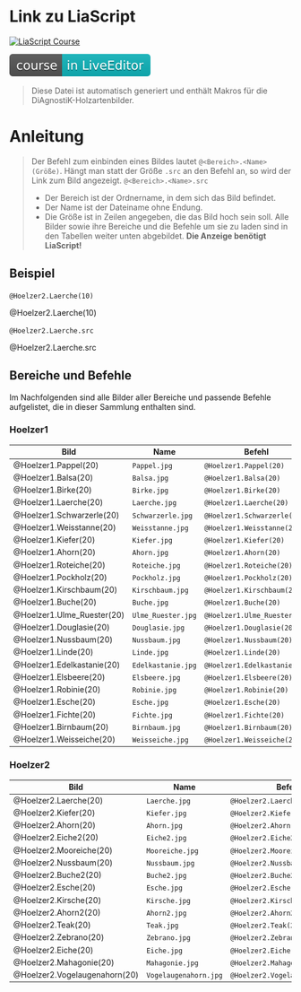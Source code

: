 <!--
author: Volker Göhler, Niklas Werner
email: volker.goehler@informatik.tu-freiberg
version: 0.2.3
repository: https://github.com/Ifi-DiAgnostiK-Project/Holzarten
edit: true

title: DiAgnostiK Holzarten Makros
tags: Wissensspeicher

@diagnostik_url: https://raw.githubusercontent.com/Ifi-DiAgnostiK-Project/Holzarten/refs/heads/main/img

@diagnostik_image: <div class="image-container" style="height: @2rem; width: @2rem;"><img src="@0/@1" alt="@1"></div>

@style
.image-container {
  width: 200px;
  height: 200px;
  border: 1px solid #ccc;
  display: flex;
  justify-content: center;
  align-items: center;
  overflow: hidden;
  background-color: #f8f8f8;
}

.image-container img {
  width: fit-content;
  height: fit-content;
  object-fit: contain;
}
@end



@Hoelzer1.Pappel.src: @diagnostik_url/Hoelzer1/Pappel.jpg
@Hoelzer1.Pappel: @diagnostik_image(@diagnostik_url,Hoelzer1/Pappel.jpg,@0)

@Hoelzer1.Balsa.src: @diagnostik_url/Hoelzer1/Balsa.jpg
@Hoelzer1.Balsa: @diagnostik_image(@diagnostik_url,Hoelzer1/Balsa.jpg,@0)

@Hoelzer1.Birke.src: @diagnostik_url/Hoelzer1/Birke.jpg
@Hoelzer1.Birke: @diagnostik_image(@diagnostik_url,Hoelzer1/Birke.jpg,@0)

@Hoelzer1.Laerche.src: @diagnostik_url/Hoelzer1/Laerche.jpg
@Hoelzer1.Laerche: @diagnostik_image(@diagnostik_url,Hoelzer1/Laerche.jpg,@0)

@Hoelzer1.Schwarzerle.src: @diagnostik_url/Hoelzer1/Schwarzerle.jpg
@Hoelzer1.Schwarzerle: @diagnostik_image(@diagnostik_url,Hoelzer1/Schwarzerle.jpg,@0)

@Hoelzer1.Weisstanne.src: @diagnostik_url/Hoelzer1/Weisstanne.jpg
@Hoelzer1.Weisstanne: @diagnostik_image(@diagnostik_url,Hoelzer1/Weisstanne.jpg,@0)

@Hoelzer1.Kiefer.src: @diagnostik_url/Hoelzer1/Kiefer.jpg
@Hoelzer1.Kiefer: @diagnostik_image(@diagnostik_url,Hoelzer1/Kiefer.jpg,@0)

@Hoelzer1.Ahorn.src: @diagnostik_url/Hoelzer1/Ahorn.jpg
@Hoelzer1.Ahorn: @diagnostik_image(@diagnostik_url,Hoelzer1/Ahorn.jpg,@0)

@Hoelzer1.Roteiche.src: @diagnostik_url/Hoelzer1/Roteiche.jpg
@Hoelzer1.Roteiche: @diagnostik_image(@diagnostik_url,Hoelzer1/Roteiche.jpg,@0)

@Hoelzer1.Pockholz.src: @diagnostik_url/Hoelzer1/Pockholz.jpg
@Hoelzer1.Pockholz: @diagnostik_image(@diagnostik_url,Hoelzer1/Pockholz.jpg,@0)

@Hoelzer1.Kirschbaum.src: @diagnostik_url/Hoelzer1/Kirschbaum.jpg
@Hoelzer1.Kirschbaum: @diagnostik_image(@diagnostik_url,Hoelzer1/Kirschbaum.jpg,@0)

@Hoelzer1.Buche.src: @diagnostik_url/Hoelzer1/Buche.jpg
@Hoelzer1.Buche: @diagnostik_image(@diagnostik_url,Hoelzer1/Buche.jpg,@0)

@Hoelzer1.Ulme_Ruester.src: @diagnostik_url/Hoelzer1/Ulme_Ruester.jpg
@Hoelzer1.Ulme_Ruester: @diagnostik_image(@diagnostik_url,Hoelzer1/Ulme_Ruester.jpg,@0)

@Hoelzer1.Douglasie.src: @diagnostik_url/Hoelzer1/Douglasie.jpg
@Hoelzer1.Douglasie: @diagnostik_image(@diagnostik_url,Hoelzer1/Douglasie.jpg,@0)

@Hoelzer1.Nussbaum.src: @diagnostik_url/Hoelzer1/Nussbaum.jpg
@Hoelzer1.Nussbaum: @diagnostik_image(@diagnostik_url,Hoelzer1/Nussbaum.jpg,@0)

@Hoelzer1.Linde.src: @diagnostik_url/Hoelzer1/Linde.jpg
@Hoelzer1.Linde: @diagnostik_image(@diagnostik_url,Hoelzer1/Linde.jpg,@0)

@Hoelzer1.Edelkastanie.src: @diagnostik_url/Hoelzer1/Edelkastanie.jpg
@Hoelzer1.Edelkastanie: @diagnostik_image(@diagnostik_url,Hoelzer1/Edelkastanie.jpg,@0)

@Hoelzer1.Elsbeere.src: @diagnostik_url/Hoelzer1/Elsbeere.jpg
@Hoelzer1.Elsbeere: @diagnostik_image(@diagnostik_url,Hoelzer1/Elsbeere.jpg,@0)

@Hoelzer1.Robinie.src: @diagnostik_url/Hoelzer1/Robinie.jpg
@Hoelzer1.Robinie: @diagnostik_image(@diagnostik_url,Hoelzer1/Robinie.jpg,@0)

@Hoelzer1.Esche.src: @diagnostik_url/Hoelzer1/Esche.jpg
@Hoelzer1.Esche: @diagnostik_image(@diagnostik_url,Hoelzer1/Esche.jpg,@0)

@Hoelzer1.Fichte.src: @diagnostik_url/Hoelzer1/Fichte.jpg
@Hoelzer1.Fichte: @diagnostik_image(@diagnostik_url,Hoelzer1/Fichte.jpg,@0)

@Hoelzer1.Birnbaum.src: @diagnostik_url/Hoelzer1/Birnbaum.jpg
@Hoelzer1.Birnbaum: @diagnostik_image(@diagnostik_url,Hoelzer1/Birnbaum.jpg,@0)

@Hoelzer1.Weisseiche.src: @diagnostik_url/Hoelzer1/Weisseiche.jpg
@Hoelzer1.Weisseiche: @diagnostik_image(@diagnostik_url,Hoelzer1/Weisseiche.jpg,@0)

@Hoelzer2.Laerche.src: @diagnostik_url/Hoelzer2/Laerche.jpg
@Hoelzer2.Laerche: @diagnostik_image(@diagnostik_url,Hoelzer2/Laerche.jpg,@0)

@Hoelzer2.Kiefer.src: @diagnostik_url/Hoelzer2/Kiefer.jpg
@Hoelzer2.Kiefer: @diagnostik_image(@diagnostik_url,Hoelzer2/Kiefer.jpg,@0)

@Hoelzer2.Ahorn.src: @diagnostik_url/Hoelzer2/Ahorn.jpg
@Hoelzer2.Ahorn: @diagnostik_image(@diagnostik_url,Hoelzer2/Ahorn.jpg,@0)

@Hoelzer2.Eiche2.src: @diagnostik_url/Hoelzer2/Eiche2.jpg
@Hoelzer2.Eiche2: @diagnostik_image(@diagnostik_url,Hoelzer2/Eiche2.jpg,@0)

@Hoelzer2.Mooreiche.src: @diagnostik_url/Hoelzer2/Mooreiche.jpg
@Hoelzer2.Mooreiche: @diagnostik_image(@diagnostik_url,Hoelzer2/Mooreiche.jpg,@0)

@Hoelzer2.Nussbaum.src: @diagnostik_url/Hoelzer2/Nussbaum.jpg
@Hoelzer2.Nussbaum: @diagnostik_image(@diagnostik_url,Hoelzer2/Nussbaum.jpg,@0)

@Hoelzer2.Buche2.src: @diagnostik_url/Hoelzer2/Buche2.jpg
@Hoelzer2.Buche2: @diagnostik_image(@diagnostik_url,Hoelzer2/Buche2.jpg,@0)

@Hoelzer2.Esche.src: @diagnostik_url/Hoelzer2/Esche.jpg
@Hoelzer2.Esche: @diagnostik_image(@diagnostik_url,Hoelzer2/Esche.jpg,@0)

@Hoelzer2.Kirsche.src: @diagnostik_url/Hoelzer2/Kirsche.jpg
@Hoelzer2.Kirsche: @diagnostik_image(@diagnostik_url,Hoelzer2/Kirsche.jpg,@0)

@Hoelzer2.Ahorn2.src: @diagnostik_url/Hoelzer2/Ahorn2.jpg
@Hoelzer2.Ahorn2: @diagnostik_image(@diagnostik_url,Hoelzer2/Ahorn2.jpg,@0)

@Hoelzer2.Teak.src: @diagnostik_url/Hoelzer2/Teak.jpg
@Hoelzer2.Teak: @diagnostik_image(@diagnostik_url,Hoelzer2/Teak.jpg,@0)

@Hoelzer2.Zebrano.src: @diagnostik_url/Hoelzer2/Zebrano.jpg
@Hoelzer2.Zebrano: @diagnostik_image(@diagnostik_url,Hoelzer2/Zebrano.jpg,@0)

@Hoelzer2.Eiche.src: @diagnostik_url/Hoelzer2/Eiche.jpg
@Hoelzer2.Eiche: @diagnostik_image(@diagnostik_url,Hoelzer2/Eiche.jpg,@0)

@Hoelzer2.Mahagonie.src: @diagnostik_url/Hoelzer2/Mahagonie.jpg
@Hoelzer2.Mahagonie: @diagnostik_image(@diagnostik_url,Hoelzer2/Mahagonie.jpg,@0)

@Hoelzer2.Vogelaugenahorn.src: @diagnostik_url/Hoelzer2/Vogelaugenahorn.jpg
@Hoelzer2.Vogelaugenahorn: @diagnostik_image(@diagnostik_url,Hoelzer2/Vogelaugenahorn.jpg,@0)

-->

# Link zu LiaScript

[![LiaScript Course](https://raw.githubusercontent.com/LiaScript/LiaScript/master/badges/course.svg)](https://liascript.github.io/course/?https://raw.githubusercontent.com/Ifi-DiAgnostiK-Project/Holzarten/refs/heads/main/makros.md)

[![LiaScript LiveEditor](https://raw.githubusercontent.com/LiaScript/LiaScript/refs/heads/development/badges/editor.svg)](https://liascript.github.io/LiveEditor/?/show/file/https://raw.githubusercontent.com/Ifi-DiAgnostiK-Project/Holzarten/refs/heads/main/makros.md)



> Diese Datei ist automatisch generiert und enthält Makros für die DiAgnostiK-Holzartenbilder.

# Anleitung

> Der Befehl zum einbinden eines Bildes lautet `@<Bereich>.<Name>(Größe)`.
> Hängt man statt der Größe `.src` an den Befehl an, so wird der Link zum Bild angezeigt. `@<Bereich>.<Name>.src`
> - Der Bereich ist der Ordnername, in dem sich das Bild befindet.
> - Der Name ist der Dateiname ohne Endung.
> - Die Größe ist in Zeilen angegeben, die das Bild hoch sein soll.
Alle Bilder sowie ihre Bereiche und die Befehle um sie zu laden sind in den Tabellen weiter unten abgebildet.
**Die Anzeige benötigt LiaScript!**

## Beispiel

`@Hoelzer2.Laerche(10)`

@Hoelzer2.Laerche(10)

`@Hoelzer2.Laerche.src`

@Hoelzer2.Laerche.src

## Bereiche und Befehle

Im Nachfolgenden sind alle Bilder aller Bereiche und passende Befehle aufgelistet, die in dieser Sammlung enthalten sind.


### Hoelzer1

|Bild|Name|Befehl|
|---|---|---|
|@Hoelzer1.Pappel(20)|`Pappel.jpg`|`@Hoelzer1.Pappel(20)`|
|@Hoelzer1.Balsa(20)|`Balsa.jpg`|`@Hoelzer1.Balsa(20)`|
|@Hoelzer1.Birke(20)|`Birke.jpg`|`@Hoelzer1.Birke(20)`|
|@Hoelzer1.Laerche(20)|`Laerche.jpg`|`@Hoelzer1.Laerche(20)`|
|@Hoelzer1.Schwarzerle(20)|`Schwarzerle.jpg`|`@Hoelzer1.Schwarzerle(20)`|
|@Hoelzer1.Weisstanne(20)|`Weisstanne.jpg`|`@Hoelzer1.Weisstanne(20)`|
|@Hoelzer1.Kiefer(20)|`Kiefer.jpg`|`@Hoelzer1.Kiefer(20)`|
|@Hoelzer1.Ahorn(20)|`Ahorn.jpg`|`@Hoelzer1.Ahorn(20)`|
|@Hoelzer1.Roteiche(20)|`Roteiche.jpg`|`@Hoelzer1.Roteiche(20)`|
|@Hoelzer1.Pockholz(20)|`Pockholz.jpg`|`@Hoelzer1.Pockholz(20)`|
|@Hoelzer1.Kirschbaum(20)|`Kirschbaum.jpg`|`@Hoelzer1.Kirschbaum(20)`|
|@Hoelzer1.Buche(20)|`Buche.jpg`|`@Hoelzer1.Buche(20)`|
|@Hoelzer1.Ulme_Ruester(20)|`Ulme_Ruester.jpg`|`@Hoelzer1.Ulme_Ruester(20)`|
|@Hoelzer1.Douglasie(20)|`Douglasie.jpg`|`@Hoelzer1.Douglasie(20)`|
|@Hoelzer1.Nussbaum(20)|`Nussbaum.jpg`|`@Hoelzer1.Nussbaum(20)`|
|@Hoelzer1.Linde(20)|`Linde.jpg`|`@Hoelzer1.Linde(20)`|
|@Hoelzer1.Edelkastanie(20)|`Edelkastanie.jpg`|`@Hoelzer1.Edelkastanie(20)`|
|@Hoelzer1.Elsbeere(20)|`Elsbeere.jpg`|`@Hoelzer1.Elsbeere(20)`|
|@Hoelzer1.Robinie(20)|`Robinie.jpg`|`@Hoelzer1.Robinie(20)`|
|@Hoelzer1.Esche(20)|`Esche.jpg`|`@Hoelzer1.Esche(20)`|
|@Hoelzer1.Fichte(20)|`Fichte.jpg`|`@Hoelzer1.Fichte(20)`|
|@Hoelzer1.Birnbaum(20)|`Birnbaum.jpg`|`@Hoelzer1.Birnbaum(20)`|
|@Hoelzer1.Weisseiche(20)|`Weisseiche.jpg`|`@Hoelzer1.Weisseiche(20)`|

### Hoelzer2

|Bild|Name|Befehl|
|---|---|---|
|@Hoelzer2.Laerche(20)|`Laerche.jpg`|`@Hoelzer2.Laerche(20)`|
|@Hoelzer2.Kiefer(20)|`Kiefer.jpg`|`@Hoelzer2.Kiefer(20)`|
|@Hoelzer2.Ahorn(20)|`Ahorn.jpg`|`@Hoelzer2.Ahorn(20)`|
|@Hoelzer2.Eiche2(20)|`Eiche2.jpg`|`@Hoelzer2.Eiche2(20)`|
|@Hoelzer2.Mooreiche(20)|`Mooreiche.jpg`|`@Hoelzer2.Mooreiche(20)`|
|@Hoelzer2.Nussbaum(20)|`Nussbaum.jpg`|`@Hoelzer2.Nussbaum(20)`|
|@Hoelzer2.Buche2(20)|`Buche2.jpg`|`@Hoelzer2.Buche2(20)`|
|@Hoelzer2.Esche(20)|`Esche.jpg`|`@Hoelzer2.Esche(20)`|
|@Hoelzer2.Kirsche(20)|`Kirsche.jpg`|`@Hoelzer2.Kirsche(20)`|
|@Hoelzer2.Ahorn2(20)|`Ahorn2.jpg`|`@Hoelzer2.Ahorn2(20)`|
|@Hoelzer2.Teak(20)|`Teak.jpg`|`@Hoelzer2.Teak(20)`|
|@Hoelzer2.Zebrano(20)|`Zebrano.jpg`|`@Hoelzer2.Zebrano(20)`|
|@Hoelzer2.Eiche(20)|`Eiche.jpg`|`@Hoelzer2.Eiche(20)`|
|@Hoelzer2.Mahagonie(20)|`Mahagonie.jpg`|`@Hoelzer2.Mahagonie(20)`|
|@Hoelzer2.Vogelaugenahorn(20)|`Vogelaugenahorn.jpg`|`@Hoelzer2.Vogelaugenahorn(20)`|